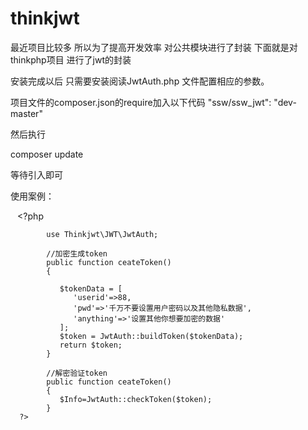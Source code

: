 # thinkjwt
最近项目比较多  所以为了提高开发效率  对公共模块进行了封装
下面就是对thinkphp项目 进行了jwt的封装

安装完成以后  只需要安装阅读JwtAuth.php 文件配置相应的参数。

项目文件的composer.json的require加入以下代码
"ssw/ssw_jwt": "dev-master"

然后执行

composer update

等待引入即可


使用案例：


` ` 
      <?php

            use Thinkjwt\JWT\JwtAuth;

            //加密生成token
            public function ceateToken()
            {

               $tokenData = [
                  'userid'=>88,
                  'pwd'=>'千万不要设置用户密码以及其他隐私数据',
                  'anything'=>'设置其他你想要加密的数据'
               ];
               $token = JwtAuth::buildToken($tokenData);
               return $token;
            }

            //解密验证token
            public function ceateToken()
            {
               $Info=JwtAuth::checkToken($token);
            }
      ?>
` ` 
